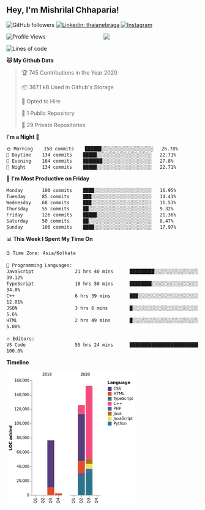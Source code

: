 <h2>Hey, I'm Mishrilal Chhaparia!</h2>

<!-- ![Mishrilal's github stats](https://github-readme-stats.vercel.app/api?username=mishrilal&theme=blue-green&show_icons=true&count_private=true) -->
![GitHub followers](https://img.shields.io/github/followers/mishrilal?color=181717&label=Follow%20%40mishrilal&logo=Github&style=for-the-badge)
[![Linkedin: thaianebraga](https://img.shields.io/badge/linkedin-%230077B5.svg?&style=for-the-badge&logo=linkedin&logoColor=white&link=https://www.linkedin.com/in/mishrilal-chhaparia-074969192/)](https://www.linkedin.com/in/mishrilal-chhaparia-074969192/)
[![Instagram](https://img.shields.io/badge/instagram-%23E4405F.svg?&style=for-the-badge&logo=instagram&logoColor=white&link=https://www.instagram.com/am_mishri/)](https://www.instagram.com/am_mishri/)


<img align='right' src="https://avatars1.githubusercontent.com/u/53535840?s=400&u=ccbf62c3091d7277d104d3666e4598207f27c197&v=4" width="250">

<!--START_SECTION:waka-->
![Profile Views](http://img.shields.io/badge/Profile%20Views-0-blue)

![Lines of code](https://img.shields.io/badge/From%20Hello%20World%20I%27ve%20Written-276065%20lines%20of%20code-blue)

**🐱 My Github Data** 

> 🏆 745 Contributions in the Year 2020
 > 
> 📦 367.1 kB Used in Github's Storage 
 > 
> 💼 Opted to Hire
 > 
> 📜 1 Public Repository 
 > 
> 🔑 29 Private Repositories 

**I'm a Night 🦉** 

```text
🌞 Morning    158 commits    ██████░░░░░░░░░░░░░░░░░░░   26.78% 
🌆 Daytime    134 commits    █████░░░░░░░░░░░░░░░░░░░░   22.71% 
🌃 Evening    164 commits    ███████░░░░░░░░░░░░░░░░░░   27.8% 
🌙 Night      134 commits    █████░░░░░░░░░░░░░░░░░░░░   22.71%

```
📅 **I'm Most Productive on Friday** 

```text
Monday       100 commits    ████░░░░░░░░░░░░░░░░░░░░░   16.95% 
Tuesday      85 commits     ███░░░░░░░░░░░░░░░░░░░░░░   14.41% 
Wednesday    68 commits     ███░░░░░░░░░░░░░░░░░░░░░░   11.53% 
Thursday     55 commits     ██░░░░░░░░░░░░░░░░░░░░░░░   9.32% 
Friday       126 commits    █████░░░░░░░░░░░░░░░░░░░░   21.36% 
Saturday     50 commits     ██░░░░░░░░░░░░░░░░░░░░░░░   8.47% 
Sunday       106 commits    ████░░░░░░░░░░░░░░░░░░░░░   17.97%

```


📊 **This Week I Spent My Time On** 

```text
⌚︎ Time Zone: Asia/Kolkata

💬 Programming Languages: 
JavaScript               21 hrs 40 mins      █████████░░░░░░░░░░░░░░░░   39.12% 
TypeScript               18 hrs 50 mins      ████████░░░░░░░░░░░░░░░░░   34.0% 
C++                      6 hrs 39 mins       ███░░░░░░░░░░░░░░░░░░░░░░   12.01% 
JSON                     3 hrs 6 mins        █░░░░░░░░░░░░░░░░░░░░░░░░   5.6% 
HTML                     2 hrs 49 mins       █░░░░░░░░░░░░░░░░░░░░░░░░   5.08%

🔥 Editors: 
VS Code                  55 hrs 24 mins      █████████████████████████   100.0%

```

**Timeline**

![Chart not found](https://github.com/mishrilal/mishrilal/blob/master/charts/bar_graph.png) 


<!--END_SECTION:waka-->
